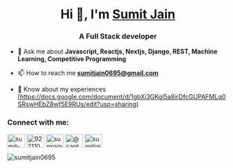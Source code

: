 <h1 align="center">Hi 👋, I'm <a href="https://sumitjain0695.vercel.app/" target="blank">Sumit Jain</a></h1>
<h3 align="center">A Full Stack developer</h3>

- 💬 Ask me about **Javascript, Reactjs, Nextjs, Django, REST, Machine Learning, Competitive Programming**

- 📫 How to reach me **sumitjain0695@gmail.com**

- 📄 Know about my experiences [https://docs.google.com/document/d/1gbXi3GKgl5a8irDfcGUPAFMLq0SRswHEbZ8wf5E9RUs/edit?usp=sharing)

<h3 align="left">Connect with me:</h3>
<p align="left">
<a href="https://linkedin.com/in/sumit-jain-0b0001179" target="blank"><img align="center" src="https://raw.githubusercontent.com/rahuldkjain/github-profile-readme-generator/master/src/images/icons/Social/linked-in-alt.svg" alt="sumit-jain-0b0001179" height="30" width="40" /></a>
<a href="https://stackoverflow.com/users/9221108" target="blank"><img align="center" src="https://raw.githubusercontent.com/rahuldkjain/github-profile-readme-generator/master/src/images/icons/Social/stack-overflow.svg" alt="9221108" height="30" width="40" /></a>
<a href="https://www.hackerrank.com/sumjain1992" target="blank"><img align="center" src="https://raw.githubusercontent.com/rahuldkjain/github-profile-readme-generator/master/src/images/icons/Social/hackerrank.svg" alt="sumjain1992" height="30" width="40" /></a>
<a href="https://www.hackerearth.com/@captain__price" target="blank"><img align="center" src="https://raw.githubusercontent.com/rahuldkjain/github-profile-readme-generator/master/src/images/icons/Social/hackerearth.svg" alt="@captain__price" height="30" width="40" /></a>
<a href="https://auth.geeksforgeeks.org/user/sumitjain8/profile" target="blank"><img align="center" src="https://raw.githubusercontent.com/rahuldkjain/github-profile-readme-generator/master/src/images/icons/Social/geeks-for-geeks.svg" alt="sumitjain8/profile" height="30" width="40" /></a>
</p>

<p><img align="left" src="https://github-readme-stats.vercel.app/api/top-langs?username=sumitjain0695&show_icons=true&locale=en&layout=compact" alt="sumitjain0695" /></p>
